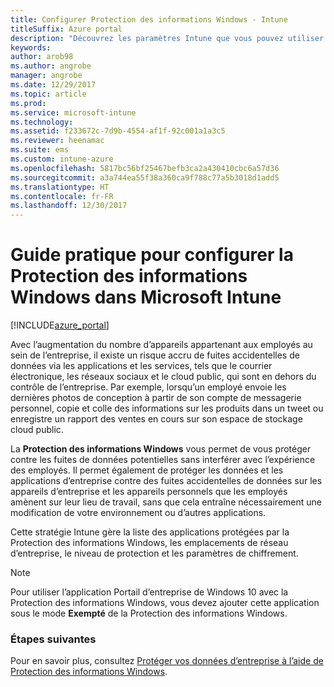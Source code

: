 ```yaml
---
title: Configurer Protection des informations Windows - Intune
titleSuffix: Azure portal
description: "Découvrez les paramètres Intune que vous pouvez utiliser pour gérer la Protection des informations Windows."
keywords: 
author: arob98
ms.author: angrobe
manager: angrobe
ms.date: 12/29/2017
ms.topic: article
ms.prod: 
ms.service: microsoft-intune
ms.technology: 
ms.assetid: f233672c-7d9b-4554-af1f-92c001a1a3c5
ms.reviewer: heenamac
ms.suite: ems
ms.custom: intune-azure
ms.openlocfilehash: 5817bc56bf25467befb3ca2a430410cbc6a57d36
ms.sourcegitcommit: a3a744ea55f38a360ca9f788c77a5b3018d1add5
ms.translationtype: HT
ms.contentlocale: fr-FR
ms.lasthandoff: 12/30/2017
---
```

# <a name="how-to-configure-windows-information-protection-in-microsoft-intune"></a>Guide pratique pour configurer la Protection des informations Windows dans Microsoft Intune

[!INCLUDE[azure_portal](./includes/azure_portal.md)]

Avec l’augmentation du nombre d’appareils appartenant aux employés au sein de l’entreprise, il existe un risque accru de fuites accidentelles de données via les applications et les services, tels que le courrier électronique, les réseaux sociaux et le cloud public, qui sont en dehors du contrôle de l’entreprise. Par exemple, lorsqu’un employé envoie les dernières photos de conception à partir de son compte de messagerie personnel, copie et colle des informations sur les produits dans un tweet ou enregistre un rapport des ventes en cours sur son espace de stockage cloud public.

La **Protection des informations Windows** vous permet de vous protéger contre les fuites de données potentielles sans interférer avec l’expérience des employés. Il permet également de protéger les données et les applications d’entreprise contre des fuites accidentelles de données sur les appareils d’entreprise et les appareils personnels que les employés amènent sur leur lieu de travail, sans que cela entraîne nécessairement une modification de votre environnement ou d’autres applications.

Cette stratégie Intune gère la liste des applications protégées par la Protection des informations Windows, les emplacements de réseau d’entreprise, le niveau de protection et les paramètres de chiffrement.

>[!NOTE]
> Pour utiliser l’application Portail d’entreprise de Windows 10 avec la Protection des informations Windows, vous devez ajouter cette application sous le mode **Exempté** de la Protection des informations Windows. 

### <a name="next-steps"></a>Étapes suivantes
Pour en savoir plus, consultez [Protéger vos données d’entreprise à l’aide de Protection des informations Windows](https://technet.microsoft.com/itpro/windows/keep-secure/protect-enterprise-data-using-wip).
